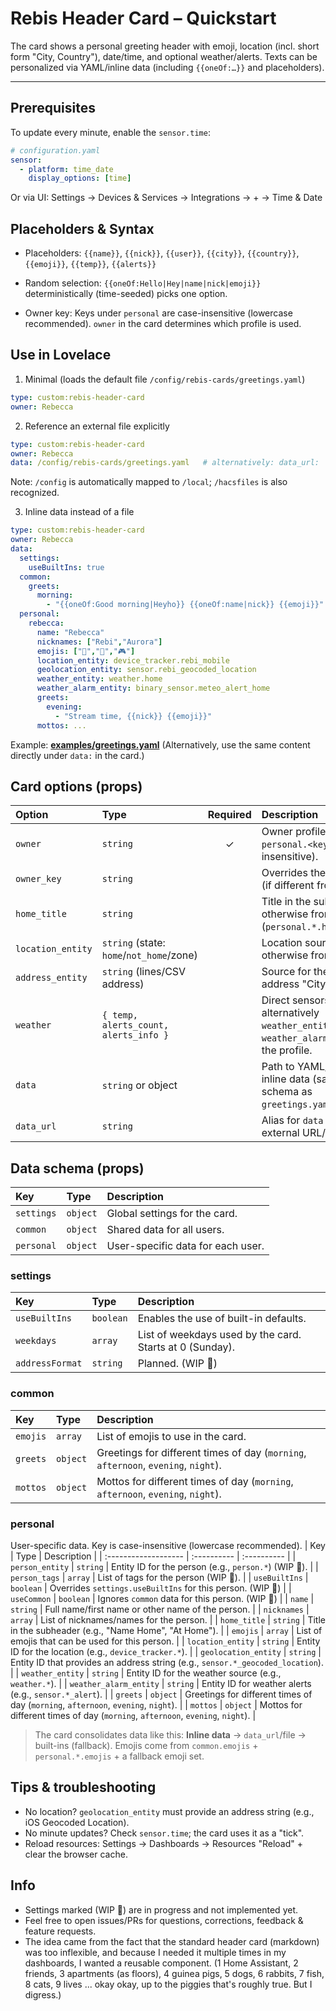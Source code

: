 # Rebis Header Card – Quickstart

The card shows a personal greeting header with emoji, location (incl. short form "City, Country"), date/time, and optional weather/alerts. Texts can be personalized via YAML/inline data (including `{{oneOf:…}}` and placeholders).

---

## Prerequisites
To update every minute, enable the `sensor.time`:

```yaml
# configuration.yaml
sensor:
  - platform: time_date
    display_options: [time]
```
Or via UI:
Settings → Devices & Services → Integrations → + → Time & Date


## Placeholders & Syntax
- Placeholders:
`{{name}}`, `{{nick}}`, `{{user}}`, `{{city}}`, `{{country}}`, `{{emoji}}`, `{{temp}}`, `{{alerts}}`

- Random selection:
`{{oneOf:Hello|Hey|name|nick|emoji}}` deterministically (time-seeded) picks one option.

- Owner key:
Keys under `personal` are case-insensitive (lowercase recommended).
`owner` in the card determines which profile is used.

## Use in Lovelace
1) Minimal (loads the default file `/config/rebis-cards/greetings.yaml`)
```yaml
type: custom:rebis-header-card
owner: Rebecca
```

2) Reference an external file explicitly
```yaml
type: custom:rebis-header-card
owner: Rebecca
data: /config/rebis-cards/greetings.yaml   # alternatively: data_url:
```
Note: `/config` is automatically mapped to `/local`; `/hacsfiles` is also recognized.

3) Inline data instead of a file
```yaml
type: custom:rebis-header-card
owner: Rebecca
data:
  settings:
    useBuiltIns: true
  common:
    greets:
      morning:
        - "{{oneOf:Good morning|Heyho}} {{oneOf:name|nick}} {{emoji}}"
  personal:
    rebecca:
      name: "Rebecca"
      nicknames: ["Rebi","Aurora"]
      emojis: ["💜","🌈","🎮"]
      location_entity: device_tracker.rebi_mobile
      geolocation_entity: sensor.rebi_geocoded_location
      weather_entity: weather.home
      weather_alarm_entity: binary_sensor.meteo_alert_home
      greets:
        evening:
          - "Stream time, {{nick}} {{emoji}}"
      mottos: ...
```

Example: **[examples/greetings.yaml](examples/greetings.yaml)**
(Alternatively, use the same content directly under `data:` in the card.)


## Card options (props)
| Option | Type | Required | Description |
| :------------------- | :---------- | :----------: | :---------- |
| `owner` | `string` | ✓ | Owner profile (matches `personal.<key>`; case-insensitive). |
| `owner_key` | `string` |  | Overrides the match key (if different from `owner`). |
| `home_title` | `string` |  | Title in the subheader; otherwise from profile (`personal.*.home_title`). |
| `location_entity` | `string` (state: `home`/`not_home`/zone) |  | Location source; otherwise from profile. |
| `address_entity` | `string` (lines/CSV address) |  | Source for the short address "City, Country". |
| `weather` | `{ temp, alerts_count, alerts_info }` |  | Direct sensors; alternatively `weather_entity` + `weather_alarm_entity` in the profile. |
| `data` | `string` or object |  | Path to YAML/JSON or inline data (same schema as `greetings.yaml`). |
| `data_url` | `string` |  | Alias for `data` for an external URL/path. |

## Data schema (props)
| Key | Type | Description |
| :------------------- | :---------- | :---------- |
| `settings` | `object` | Global settings for the card. |
| `common` | `object` | Shared data for all users. |
| `personal` | `object` | User-specific data for each user. |

### settings
| Key | Type | Description |
| :------------------- | :---------- | :---------- |
| `useBuiltIns` | `boolean` | Enables the use of built-in defaults. |
| `weekdays` | `array` | List of weekdays used by the card. Starts at 0 (Sunday). |
| `addressFormat` | `string` | Planned. (WIP 🚧) |

### common
| Key | Type | Description |
| :------------------- | :---------- | :---------- |
| `emojis` | `array` | List of emojis to use in the card. |
| `greets` | `object` | Greetings for different times of day (`morning`, `afternoon`, `evening`, `night`). |
| `mottos` | `object` | Mottos for different times of day (`morning`, `afternoon`, `evening`, `night`). |

### personal
User-specific data. Key is case-insensitive (lowercase recommended).
| Key | Type | Description |
| :------------------- | :---------- | :---------- |
| `person_entity` | `string` | Entity ID for the person (e.g., `person.*`) (WIP 🚧). |
| `person_tags` | `array` | List of tags for the person (WIP 🚧). |
| `useBuiltIns` | `boolean` | Overrides `settings.useBuiltIns` for this person. (WIP 🚧) |
| `useCommon` | `boolean` | Ignores `common` data for this person. (WIP 🚧) |
| `name` | `string` | Full name/first name or other name of the person. |
| `nicknames` | `array` | List of nicknames/names for the person. |
| `home_title` | `string` | Title in the subheader (e.g., "Name Home", "At Home"). |
| `emojis` | `array` | List of emojis that can be used for this person. |
| `location_entity` | `string` | Entity ID for the location (e.g., `device_tracker.*`). |
| `geolocation_entity` | `string` | Entity ID that provides an address string (e.g., `sensor.*_geocoded_location`). |
| `weather_entity` | `string` | Entity ID for the weather source (e.g., `weather.*`). |
| `weather_alarm_entity` | `string` | Entity ID for weather alerts (e.g., `sensor.*_alert`). |
| `greets` | `object` | Greetings for different times of day (`morning`, `afternoon`, `evening`, `night`). |
| `mottos` | `object` | Mottos for different times of day (`morning`, `afternoon`, `evening`, `night`). |


> The card consolidates data like this: **Inline data** → `data_url`/file → built-ins (fallback).
> Emojis come from `common.emojis` + `personal.*.emojis` + a fallback emoji set.

## Tips & troubleshooting
- No location? `geolocation_entity` must provide an address string (e.g., iOS Geocoded Location).
- No minute updates? Check `sensor.time`; the card uses it as a "tick".
- Reload resources: Settings → Dashboards → Resources "Reload" + clear the browser cache.

## Info
- Settings marked (WIP 🚧) are in progress and not implemented yet.
- Feel free to open issues/PRs for questions, corrections, feedback & feature requests.
- The idea came from the fact that the standard header card (markdown) was too inflexible, and because I needed it multiple times in my dashboards, I wanted a reusable component. (1 Home Assistant, 2 friends, 3 apartments (as floors), 4 guinea pigs, 5 dogs, 6 rabbits, 7 fish, 8 cats, 9 lives ... okay okay, up to the piggies that's roughly true. But I digress.)

